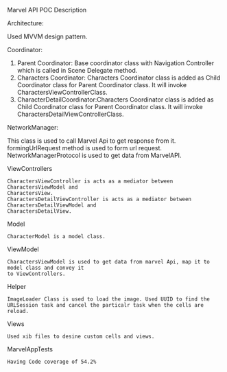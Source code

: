 
Marvel API POC Description

Architecture:

  Used MVVM design pattern.
  
Coordinator:

  1. Parent Coordinator: Base coordinator class with Navigation Controller which is called in Scene Delegate method.
  2. Characters Coordinator: Characters Coordinator class is added as Child Coordinator class for Parent Coordinator class. It will invoke CharactersViewControllerClass.
  3. CharacterDetailCoordinator:Characters Coordinator class is added as Child Coordinator class for Parent Coordinator class. It will invoke CharactersDetailViewControllerClass.

NetworkManager:

   This class is used to call Marvel Api to get response from it.  
   formingUrlRequest method is used to form url request.
   NetworkManagerProtocol is used to get data from MarvelAPI.
   
ViewControllers

    CharactersViewController is acts as a mediator between CharactersViewModel and
    CharactersView.
    CharactersDetailViewController is acts as a mediator between CharactersDetailViewModel and 
    CharactersDetailView.
    
Model

    CharacterModel is a model class. 
    
ViewModel

    CharactersViewModel is used to get data from marvel Api, map it to model class and convey it
    to ViewControllers.
    
Helper

    ImageLoader Class is used to load the image. Used UUID to find the URLSession task and cancel the particalr task when the cells are reload.
    
Views

    Used xib files to desine custom cells and views.

MarvelAppTests

    Having Code coverage of 54.2% 
    
